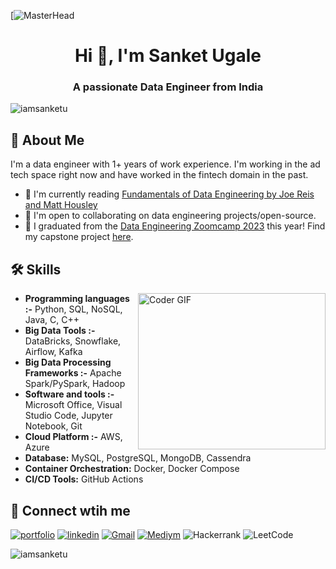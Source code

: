 [![MasterHead](https://media.licdn.com/dms/image/D4D16AQE7TrxrCS5GkA/profile-displaybackgroundimage-shrink_200_800/0/1670079462255?e=2147483647&v=beta&t=hSBs5-ig2yp4nDHVm9Q9jMA85OgLcwAgw7bsh75CEjg)
<h1 align="center">Hi 👋, I'm Sanket Ugale</h1>
<h3 align="center">A passionate Data Engineer from India</h3>

<p align="left"> <img src="https://komarev.com/ghpvc/?username=iamsanketu&label=Profile%20views&color=0e75b6&style=flat" alt="iamsanketu" /> </p>

## 🚀 About Me
I'm a data engineer with 1+ years of work experience. I'm working in the ad tech space right now and have worked in the fintech domain in the past.

* 🧠 I'm currently reading [Fundamentals of Data Engineering by Joe Reis and Matt Housley](https://www.oreilly.com/library/view/fundamentals-of-data/9781098108298/)
* 👋 I'm open to collaborating on data engineering projects/open-source.
* 🎉 I graduated from the [Data Engineering Zoomcamp 2023](https://drive.google.com/file/d/1qHF3cGu0pwRDcOhpyx19EdB3ehGXTFN6/view?usp=share_link) this year! Find my capstone project [here](https://github.com/itsadityagupta/yelposphere).

## 🛠 Skills
<img align="right" alt='Coder GIF' height=250 width=300 src="https://user-images.githubusercontent.com/64009514/102066398-c847f780-3e1f-11eb-8cb8-b9e5be919da2.gif" />

* **Programming languages :-** Python, SQL, NoSQL, Java, C, C++
* **Big Data Tools :-** DataBricks, Snowflake, Airflow, Kafka
* **Big Data Processing Frameworks :-** Apache Spark/PySpark, Hadoop
* **Software and tools :-** Microsoft Office, Visual Studio Code, Jupyter Notebook, Git
* **Cloud Platform :-** AWS, Azure
* **Database:** MySQL, PostgreSQL, MongoDB, Cassendra
* **Container Orchestration:** Docker, Docker Compose
* **CI/CD Tools:** GitHub Actions


## 🔗 Connect wtih me 
[![portfolio](https://img.shields.io/badge/my_portfolio-000?style=for-the-badge&logo=ko-fi&logoColor=white)](https://katherineoelsner.com/)
[![linkedin](https://img.shields.io/badge/linkedin-0A66C2?style=for-the-badge&logo=linkedin&logoColor=white)](https://www.linkedin.com/)
[![Gmail](https://img.shields.io/badge/Gmail-D14836?style=for-the-badge&logo=gmail&logoColor=white)](mailto:Iamsanketu@gmail.com)
[![Mediym](https://img.shields.io/badge/Medium-12100E?style=for-the-badge&logo=medium&logoColor=white)](https://Medium.com/)
![Hackerrank](https://img.shields.io/badge/-Hackerrank-2EC866?style=for-the-badge&logo=HackerRank&logoColor=white)
![LeetCode](https://img.shields.io/badge/LeetCode-000000?style=for-the-badge&logo=LeetCode&logoColor=#d16c06)



<p><img align="center" src="https://github-readme-streak-stats.herokuapp.com/?user=iamsanketu&" alt="iamsanketu" /></p>
